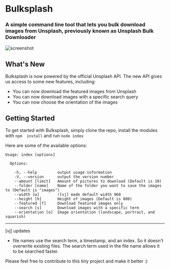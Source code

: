 # Bulksplash

### A simple command line tool that lets you bulk download images from Unsplash, previously known as Unsplash Bulk Downloader

![screenshot](http://i.imgur.com/uK9pqbW.jpg)

## What's New

Bulksplash is now powered by the official Unsplash API. The new API gives us access to some new features, including:

* You can now download the featured images from Unsplash
* You can now download images with a specific search query
* You can now choose the orientation of the images

## Getting Started

To get started with Bulksplash, simply clone the repo, install the modules with `npm  install` and run `node index`

Here are some of the available options:

```
Usage: index [options]

  Options:

    -h, --help         output usage information
    -V, --version      output the version number
    --amount [limit]   Amount of pictures to download (Default is 10)
    --folder [name]    Name of the folder you want to save the images to (Default is "images")
    --width [w]        ![vj] made default width 960
    --height [h]       Height of images (Default is 800)
    --featured [f]     Download featured images only
    --search [s]       Download images with a specific term
    --orientation [o]  Image orientation (landscape, portrait, and squarish)
````

---

[vj] updates
* file names use the search term, a timestamp, and an index.  So it doesn't overwrite existing files.  The search term used in the file name allows it to be searched faster.

Please feel free to contribute to this tiny project and make it better :)
